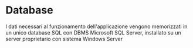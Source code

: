 # Database

I dati necessari al funzionamento dell'applicazione vengono memorizzati in un unico database SQL con DBMS Microsoft SQL Server, installato su un server proprietario con sistema Windows Server
